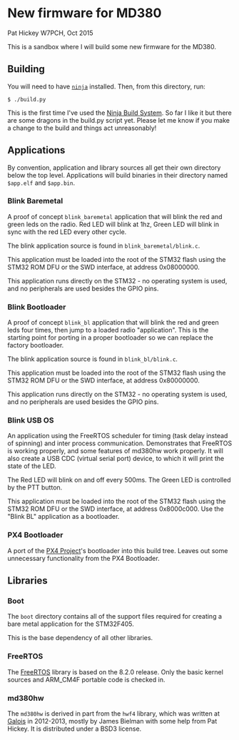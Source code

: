 # New firmware for MD380

Pat Hickey W7PCH, Oct 2015

This is a sandbox where I will build some new firmware for the MD380.

## Building

You will need to have [`ninja`][ninja] installed. Then, from this directory,
run:

```
$ ./build.py
```

This is the first time I've used the [Ninja Build System][ninja]. So far I like
it but there are some dragons in the build.py script yet. Please let me know if
you make a change to the build and things act unreasonably!

## Applications

By convention, application and library sources all get their own directory below
the top level. Applications will build binaries in their directory named
`$app.elf` and `$app.bin`.

### Blink Baremetal

A proof of concept `blink_baremetal` application that will blink the red and
green leds on the radio. Red LED will blink at 1hz, Green LED will blink in sync
with the red LED every other cycle.

The blink application source is found in `blink_baremetal/blink.c`.

This application must be loaded into the root of the STM32 flash using the STM32
ROM DFU or the SWD interface, at address 0x08000000.

This application runs directly on the STM32 - no operating system is used, and
no peripherals are used besides the GPIO pins.

### Blink Bootloader

A proof of concept `blink_bl` application that will blink the red and
green leds four times, then jump to a loaded radio "application". This is the
starting point for porting in a proper bootloader so we can replace the factory
bootloader.

The blink application source is found in `blink_bl/blink.c`.

This application must be loaded into the root of the STM32 flash using the STM32
ROM DFU or the SWD interface, at address 0x80000000.

This application runs directly on the STM32 - no operating system is used, and
no peripherals are used besides the GPIO pins.

### Blink USB OS

An application using the FreeRTOS scheduler for timing (task delay instead of
spinning) and inter process communication. Demonstrates that FreeRTOS is working
properly, and some features of md380hw work properly. It will also create a USB
CDC (virtual serial port) device, to which it will print the state of the LED.

The Red LED will blink on and off every 500ms. The Green LED is controlled
by the PTT button.

This application must be loaded into the root of the STM32 flash using the STM32
ROM DFU or the SWD interface, at address 0x8000c000. Use the "Blink BL"
application as a bootloader.

### PX4 Bootloader

A port of the [PX4 Project](http://pixhawk.org)'s bootloader into this build
tree. Leaves out some unnecessary functionality from the PX4 Bootloader.

## Libraries

### Boot

The `boot` directory contains all of the support files required for creating a
bare metal application for the STM32F405.

This is the base dependency of all other libraries.

### FreeRTOS

The [FreeRTOS][] library is based on the 8.2.0 release. Only the basic kernel
sources and ARM\_CM4F portable code is checked in.

### md380hw

The `md380hw` is derived in part from the `hwf4` library, which was written at
[Galois][] in 2012-2013, mostly by James Bielman with some help from Pat Hickey.
It is distributed under a BSD3 license.

[ninja]: https://martine.github.io/ninja/
[FreeRTOS]: http://www.freertos.org/
[Galois]: http://galois.com
[SMACCMPilot]: http://smaccmpilot.org

